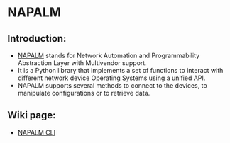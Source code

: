 # NAPALM


## Introduction:
- [NAPALM](https://napalm.readthedocs.io/en/latest/index.html) stands for Network Automation and Programmability Abstraction Layer with Multivendor support.
- It is a Python library that implements a set of functions to interact with different network device Operating Systems using a unified API.
- NAPALM supports several methods to connect to the devices, to manipulate configurations or to retrieve data.

## Wiki page:
- [NAPALM CLI](https://github.com/mab27/napalm/wiki/01-NAPALM-CLI)